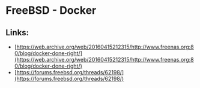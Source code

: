 # FreeBSD - Docker


## Links:

* [https://web.archive.org/web/20160415212315/http://www.freenas.org:80/blog/docker-done-right/](https://web.archive.org/web/20160415212315/http://www.freenas.org:80/blog/docker-done-right/)
* [https://forums.freebsd.org/threads/62198/](https://forums.freebsd.org/threads/62198/)

<!--more-->

